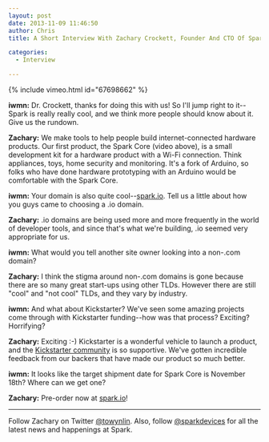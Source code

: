 ```yaml
---
layout: post
date: 2013-11-09 11:46:50
author: Chris
title: A Short Interview With Zachary Crockett, Founder And CTO Of Spark

categories:
  - Interview

---
```


{% include vimeo.html id="67698662" %}

<!-- excerpt -->

**iwmn:** Dr. Crockett, thanks for doing this with us! So I'll jump right to it--Spark is really really cool, and we think more people should know about it. Give us the rundown.

**Zachary:** We make tools to help people build internet-connected hardware products. Our first product, the Spark Core (video above), is a small development kit for a hardware product with a Wi-Fi connection. Think appliances, toys, home security and monitoring. It's a fork of Arduino, so folks who have done hardware prototyping with an Arduino would be comfortable with the Spark Core.

<!-- /excerpt -->

**iwmn:** Your domain is also quite cool--[spark.io](https://www.spark.io). Tell us a little about how you guys came to choosing a .io domain.

**Zachary:** .io domains are being used more and more frequently in the world of developer tools, and since that's what we're building, .io seemed very appropriate for us.

**iwmn:** What would you tell another site owner looking into a non-.com domain?

**Zachary:** I think the stigma around non-.com domains is gone because there are so many great start-ups using other TLDs. However there are still "cool" and "not cool" TLDs, and they vary by industry.

**iwmn:** And what about Kickstarter? We've seen some amazing projects come through with Kickstarter funding--how was that process? Exciting? Horrifying?

**Zachary:** Exciting :-) Kickstarter is a wonderful vehicle to launch a product, and the [Kickstarter community](http://www.kickstarter.com/projects/sparkdevices/spark-core-wi-fi-for-everything-arduino-compatible) is so supportive. We've gotten incredible feedback from our backers that have made our product so much better.

**iwmn:** It looks like the target shipment date for Spark Core is November 18th? Where can we get one?

**Zachary:** Pre-order now at [spark.io](https://www.spark.io)!

***

Follow Zachary on Twitter [@towynlin](https://twitter.com/towynlin). Also, follow [@sparkdevices](https://twitter.com/sparkdevices) for all the latest news and happenings at Spark.
